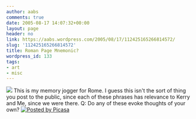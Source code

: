 ```yaml
---
author: aabs
comments: true
date: 2005-08-17 14:07:32+00:00
layout: page
header: no
link: https://aabs.wordpress.com/2005/08/17/112425165266814572/
slug: '112425165266814572'
title: Roman Page Mnemonic?
wordpress_id: 133
tags:
- art
- misc
---
```


[![](http://photos1.blogger.com/img/122/4151/320/SCAN0038.jpg)](http://photos1.blogger.com/img/122/4151/640/SCAN0038.jpg)
This is my memory jogger for Rome. I guess this isn't the sort of thing you post to the public, since each of these phrases has relevance to Kerry and Me, since we were there. Q: Do any of these evoke thoughts of your own? [![Posted by Picasa](http://photos1.blogger.com/pbp.gif)](http://picasa.google.com/)
